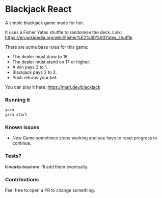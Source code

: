 # Blackjack React

A simple blackjack game made for fun.

It uses a Fisher Yates shuffle to randomise the deck. Link: https://en.wikipedia.org/wiki/Fisher%E2%80%93Yates_shuffle

There are some base rules for this game:

- The dealer must draw to 16.
- The dealer must stand on 17 or higher.
- A win pays 2 to 1.
- Blackjack pays 3 to 2.
- Push returns your bet.

You can play it here: https://marl.dev/blackjack

### Running it

```bash
yarn
yarn start
```

### Known issues

- New Game sometimes stops working and you have to reset progress to continue.

### Tests?

~~It works _trust me_~~ I'll add them eventually.

### Contributions

Feel free to open a PR to change something.
